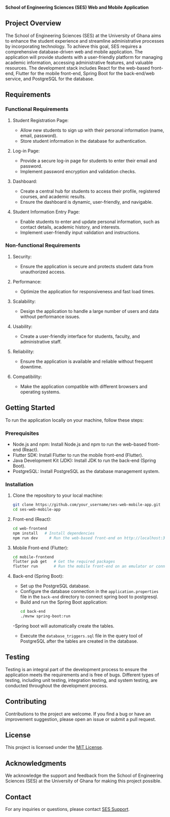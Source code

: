 **School of Engineering Sciences (SES) Web and Mobile Application**

## Project Overview

The School of Engineering Sciences (SES) at the University of Ghana aims to enhance the student experience and streamline administrative processes by incorporating technology. To achieve this goal, SES requires a comprehensive database-driven web and mobile application. The application will provide students with a user-friendly platform for managing academic information, accessing administrative features, and valuable resources. The development stack includes React for the web-based front-end, Flutter for the mobile front-end, Spring Boot for the back-end/web service, and PostgreSQL for the database.

## Requirements

### Functional Requirements

1. Student Registration Page:
   - Allow new students to sign up with their personal information (name, email, password).
   - Store student information in the database for authentication.

2. Log-in Page:
   - Provide a secure log-in page for students to enter their email and password.
   - Implement password encryption and validation checks.

3. Dashboard:
   - Create a central hub for students to access their profile, registered courses, and academic results.
   - Ensure the dashboard is dynamic, user-friendly, and navigable.

4. Student Information Entry Page:
   - Enable students to enter and update personal information, such as contact details, academic history, and interests.
   - Implement user-friendly input validation and instructions.

### Non-functional Requirements

1. Security:
   - Ensure the application is secure and protects student data from unauthorized access.

2. Performance:
   - Optimize the application for responsiveness and fast load times.

3. Scalability:
   - Design the application to handle a large number of users and data without performance issues.

4. Usability:
   - Create a user-friendly interface for students, faculty, and administrative staff.

5. Reliability:
   - Ensure the application is available and reliable without frequent downtime.

6. Compatibility:
   - Make the application compatible with different browsers and operating systems.

## Getting Started

To run the application locally on your machine, follow these steps:

### Prerequisites

- Node.js and npm: Install Node.js and npm to run the web-based front-end (React).
- Flutter SDK: Install Flutter to run the mobile front-end (Flutter).
- Java Development Kit (JDK): Install JDK to run the back-end (Spring Boot).
- PostgreSQL: Install PostgreSQL as the database management system.

### Installation

1. Clone the repository to your local machine:
   ```bash
   git clone https://github.com/your_username/ses-web-mobile-app.git
   cd ses-web-mobile-app
   ```

2. Front-end (React):
   ```bash
   cd web-frontend
   npm install   # Install dependencies
   npm run dev     # Run the web-based front-end on http://localhost:3000
   ```

3. Mobile Front-end (Flutter):
   ```bash
   cd mobile-frontend
   flutter pub get   # Get the required packages
   flutter run       # Run the mobile front-end on an emulator or connected device
   ```

4. Back-end (Spring Boot):
   - Set up the PostgreSQL database.
   - Configure the database connection in the `application.properties` file in the `back-end` directory to connect spring boot to postgresql.
   - Build and run the Spring Boot application:
     ```bash
     cd back-end
     ./mvnw spring-boot:run
     ```
   -Spring boot will automatically create the tables.
   - Execute the `database_triggers.sql` file in the query tool of PostgreSQL after the tables are created in the database.
   
## Testing

Testing is an integral part of the development process to ensure the application meets the requirements and is free of bugs. Different types of testing, including unit testing, integration testing, and system testing, are conducted throughout the development process.

## Contributing

Contributions to the project are welcome. If you find a bug or have an improvement suggestion, please open an issue or submit a pull request.

## License

This project is licensed under the [MIT License](https://opensource.org/licenses/MIT).

## Acknowledgments

We acknowledge the support and feedback from the School of Engineering Sciences (SES) at the University of Ghana for making this project possible.

## Contact

For any inquiries or questions, please contact [SES Support](mailto:agudeydaniel@gmail.com).
